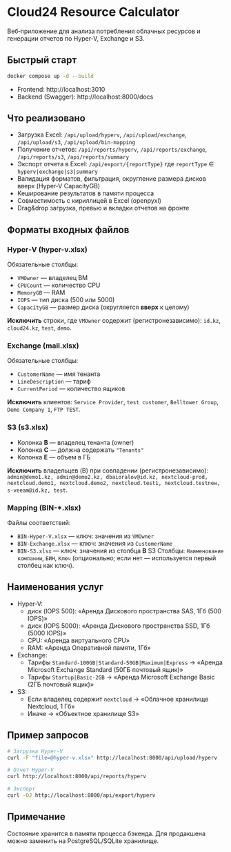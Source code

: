 # Cloud24 Resource Calculator

Веб‑приложение для анализа потребления облачных ресурсов и генерации отчетов по Hyper‑V, Exchange и S3.

## Быстрый старт

```bash
docker compose up -d --build
```

- Frontend: http://localhost:3010
- Backend (Swagger): http://localhost:8000/docs

## Что реализовано
- Загрузка Excel: `/api/upload/hyperv`, `/api/upload/exchange`, `/api/upload/s3`, `/api/upload/bin-mapping`
- Получение отчетов: `/api/reports/hyperv`, `/api/reports/exchange`, `/api/reports/s3`, `/api/reports/summary`
- Экспорт отчета в Excel: `/api/export/{reportType}` где `reportType` ∈ `hyperv|exchange|s3|summary`
- Валидация форматов, фильтрация, округление размера дисков вверх (Hyper‑V CapacityGB)
- Кеширование результатов в памяти процесса
- Совместимость с кириллицей в Excel (openpyxl)
- Drag&drop загрузка, превью и вкладки отчетов на фронте

## Форматы входных файлов

### Hyper‑V (hyper-v.xlsx)
Обязательные столбцы:
- `VMOwner` — владелец ВМ
- `CPUCount` — количество CPU
- `MemoryGB` — RAM
- `IOPS` — тип диска (500 или 5000)
- `CapacityGB` — размер диска (округляется **вверх** к целому)

**Исключить** строки, где `VMOwner` содержит (регистронезависимо): `id.kz`, `cloud24.kz`, `test`, `demo`.

### Exchange (mail.xlsx)
Обязательные столбцы:
- `CustomerName` — имя тенанта
- `LineDescription` — тариф
- `CurrentPeriod` — количество ящиков

**Исключить** клиентов: `Service Provider`, `test customer`, `Belltower Group`, `Demo Company 1`, `FTP TEST`.

### S3 (s3.xlsx)
- Колонка **B** — владелец тенанта (owner)
- Колонка **C** — должна содержать `"Tenants"`
- Колонка **E** — объем в ГБ

**Исключить** владельцев (B) при совпадении (регистронезависимо):
`admin@demo1.kz, admin@demo2.kz, dbaioralov@id.kz, nextcloud-prod, nextcloud.demo1, nextcloud.demo2, nextcloud.test1, nextcloud.testnew, s-veeam@id.kz, test`.

### Mapping (BIN-*.xlsx)
Файлы соответствий:
- `BIN-Hyper-V.xlsx` — ключ: значения из `VMOwner`
- `BIN-Exchange.xlsx` — ключ: значения из `CustomerName`
- `BIN-S3.xlsx` — ключ: значения из столбца **B** S3
Столбцы: `Наименование компании`, `БИН`, `Ключ` (опционально; если нет — используется первый столбец как ключ).

## Наименования услуг
- Hyper‑V:
  - диск (IOPS 500): «Аренда Дискового пространства SAS, 1Гб (500 IOPS)»
  - диск (IOPS 5000): «Аренда Дискового пространства SSD, 1Гб (5000 IOPS)»
  - CPU: «Аренда виртуального CPU»
  - RAM: «Аренда Оперативной памяти, 1Гб»
- Exchange:
  - Тарифы `Standard-100GB|Standard-50GB|Maximum|Express` → «Аренда Microsoft Exchange Standard (50ГБ почтовый ящик)»
  - Тарифы `Startup|Basic-2GB` → «Аренда Microsoft Exchange Basic (2ГБ почтовый ящик)»
- S3:
  - Если владелец содержит `nextcloud` → «Облачное хранилище Nextcloud, 1 Гб»
  - Иначе → «Объектное хранилище S3»

## Пример запросов
```bash
# Загрузка Hyper‑V
curl -F "file=@hyper-v.xlsx" http://localhost:8000/api/upload/hyperv

# Отчет Hyper‑V
curl http://localhost:8000/api/reports/hyperv

# Экспорт
curl -OJ http://localhost:8000/api/export/hyperv
```

## Примечание
Состояние хранится в памяти процесса бэкенда. Для продакшена можно заменить на PostgreSQL/SQLite хранилище.
